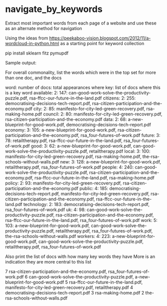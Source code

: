 # navigate_by_keywords
Extract most important words from each page of a website and use these as an alternate method for navigation

Using the ideas from https://peekaboo-vision.blogspot.com/2012/11/a-wordcloud-in-python.html as a starting point for keyword collection

pip install sklearn fitz pymupdf

Sample output:

For overall commonality, list the words which were in the top set for more than one doc, and the docs

word: number of docs: total appearances where key: list of docs where this is a key word
available: 2: 147:      can-good-work-solve-the-productivity-puzzle.pdf, rsa-ffcc-our-future-in-the-land.pdf
citizens: 2: 255:       democratising-decisions-tech-report.pdf, rsa-citizen-participation-and-the-economy.pdf
city: 2: 85:    manifesto-for-city-led-green-recovery.pdf, rsa-making-home.pdf
council: 2: 80: manifesto-for-city-led-green-recovery.pdf, rsa-citizen-participation-and-the-economy.pdf
data: 2: 68:    a-new-blueprint-for-good-work.pdf, democratising-decisions-tech-report.pdf
economy: 3: 105:        a-new-blueprint-for-good-work.pdf, rsa-citizen-participation-and-the-economy.pdf, rsa_four-futures-of-work.pdf
future: 3: 78:  retailtherapy.pdf, rsa-ffcc-our-future-in-the-land.pdf, rsa_four-futures-of-work.pdf
good: 3: 62:    a-new-blueprint-for-good-work.pdf, can-good-work-solve-the-productivity-puzzle.pdf, retailtherapy.pdf
local: 3: 100:  manifesto-for-city-led-green-recovery.pdf, rsa-making-home.pdf, the-rsa-schools-without-walls.pdf
new: 3: 128:    a-new-blueprint-for-good-work.pdf, retailtherapy.pdf, rsa_four-futures-of-work.pdf
people: 4: 240: can-good-work-solve-the-productivity-puzzle.pdf, rsa-citizen-participation-and-the-economy.pdf, rsa-ffcc-our-future-in-the-land.pdf, rsa-making-home.pdf
policy: 2: 93:  manifesto-for-city-led-green-recovery.pdf, rsa-citizen-participation-and-the-economy.pdf
public: 4: 185: democratising-decisions-tech-report.pdf, manifesto-for-city-led-green-recovery.pdf, rsa-citizen-participation-and-the-economy.pdf, rsa-ffcc-our-future-in-the-land.pdf
technology: 2: 183:     democratising-decisions-tech-report.pdf, rsa_four-futures-of-work.pdf
uk: 4: 98:      can-good-work-solve-the-productivity-puzzle.pdf, rsa-citizen-participation-and-the-economy.pdf, rsa-ffcc-our-future-in-the-land.pdf, rsa_four-futures-of-work.pdf
work: 5: 103:   a-new-blueprint-for-good-work.pdf, can-good-work-solve-the-productivity-puzzle.pdf, retailtherapy.pdf, rsa_four-futures-of-work.pdf, the-rsa-schools-without-walls.pdf
workers: 4: 223:        a-new-blueprint-for-good-work.pdf, can-good-work-solve-the-productivity-puzzle.pdf, retailtherapy.pdf, rsa_four-futures-of-work.pdf

Also print the list of docs with how many key words they have
More is an indication they are more central to this list

 7
rsa-citizen-participation-and-the-economy.pdf, rsa_four-futures-of-work.pdf
 6
can-good-work-solve-the-productivity-puzzle.pdf, a-new-blueprint-for-good-work.pdf
 5
rsa-ffcc-our-future-in-the-land.pdf, manifesto-for-city-led-green-recovery.pdf, retailtherapy.pdf
 4
democratising-decisions-tech-report.pdf
 3
rsa-making-home.pdf
 2
the-rsa-schools-without-walls.pdf